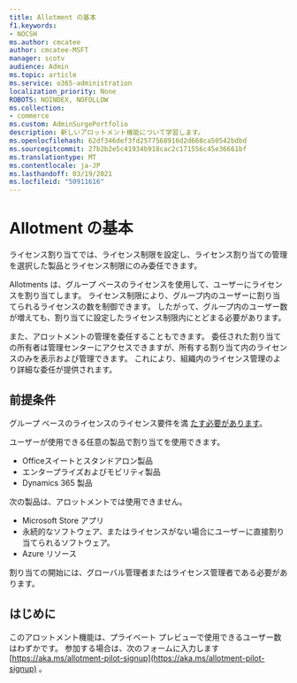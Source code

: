 ```yaml
---
title: Allotment の基本
f1.keywords:
- NOCSH
ms.author: cmcatee
author: cmcatee-MSFT
manager: scotv
audience: Admin
ms.topic: article
ms.service: o365-administration
localization_priority: None
ROBOTS: NOINDEX, NOFOLLOW
ms.collection:
- commerce
ms.custom: AdminSurgePortfolio
description: 新しいアロットメント機能について学習します。
ms.openlocfilehash: 62df346def3fd2577568916d2d668ca50542bdbd
ms.sourcegitcommit: 27b2b2e5c41934b918cac2c171556c45e36661bf
ms.translationtype: MT
ms.contentlocale: ja-JP
ms.lasthandoff: 03/19/2021
ms.locfileid: "50911616"
---
```

# <a name="allotment-basics"></a>Allotment の基本

ライセンス割り当てでは、ライセンス制限を設定し、ライセンス割り当ての管理を選択した製品とライセンス制限にのみ委任できます。

Allotments は、グループ ベースのライセンスを使用して、ユーザーにライセンスを割り当てします。 ライセンス制限により、グループ内のユーザーに割り当てられるライセンスの数を制御できます。 したがって、グループ内のユーザー数が増えても、割り当てに設定したライセンス制限内にとどまる必要があります。

また、アロットメントの管理を委任することもできます。 委任された割り当ての所有者は管理センターにアクセスできますが、所有する割り当て内のライセンスのみを表示および管理できます。 これにより、組織内のライセンス管理のより詳細な委任が提供されます。

## <a name="prerequisites"></a>前提条件

グループ ベースのライセンスのライセンス要件を満 [たす必要があります](/azure/active-directory/fundamentals/active-directory-licensing-whatis-azure-portal#licensing-requirements)。

ユーザーが使用できる任意の製品で割り当てを使用できます。

- Officeスイートとスタンドアロン製品
- エンタープライズおよびモビリティ製品
- Dynamics 365 製品

次の製品は、アロットメントでは使用できません。

- Microsoft Store アプリ
- 永続的なソフトウェア、またはライセンスがない場合にユーザーに直接割り当てられるソフトウェア。
- Azure リソース

割り当ての開始には、グローバル管理者またはライセンス管理者である必要があります。

## <a name="getting-started"></a>はじめに

このアロットメント機能は、プライベート プレビューで使用できるユーザー数はわずかです。 参加する場合は、次のフォームに入力します [https://aka.ms/allotment-pilot-signup](https://aka.ms/allotment-pilot-signup) 。